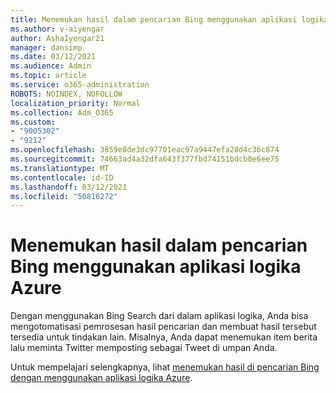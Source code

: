 ```yaml
---
title: Menemukan hasil dalam pencarian Bing menggunakan aplikasi logika Azure
ms.author: v-aiyengar
author: AshaIyengar21
manager: dansimp
ms.date: 03/12/2021
ms.audience: Admin
ms.topic: article
ms.service: o365-administration
ROBOTS: NOINDEX, NOFOLLOW
localization_priority: Normal
ms.collection: Adm_O365
ms.custom:
- "9005302"
- "9212"
ms.openlocfilehash: 3859e8de3dc97701eac97a9447efa28d4c36c874
ms.sourcegitcommit: 74663ad4a32dfa643f377fbd74151bdcb0e6ee75
ms.translationtype: MT
ms.contentlocale: id-ID
ms.lasthandoff: 03/12/2021
ms.locfileid: "50816272"
---
```

# <a name="find-results-in-bing-search-by-using-azure-logic-apps"></a>Menemukan hasil dalam pencarian Bing menggunakan aplikasi logika Azure

Dengan menggunakan Bing Search dari dalam aplikasi logika, Anda bisa mengotomatisasi pemrosesan hasil pencarian dan membuat hasil tersebut tersedia untuk tindakan lain. Misalnya, Anda dapat menemukan item berita lalu meminta Twitter memposting sebagai Tweet di umpan Anda.

Untuk mempelajari selengkapnya, lihat [menemukan hasil di pencarian Bing dengan menggunakan aplikasi logika Azure](https://go.microsoft.com/fwlink/?linkid=2151928).